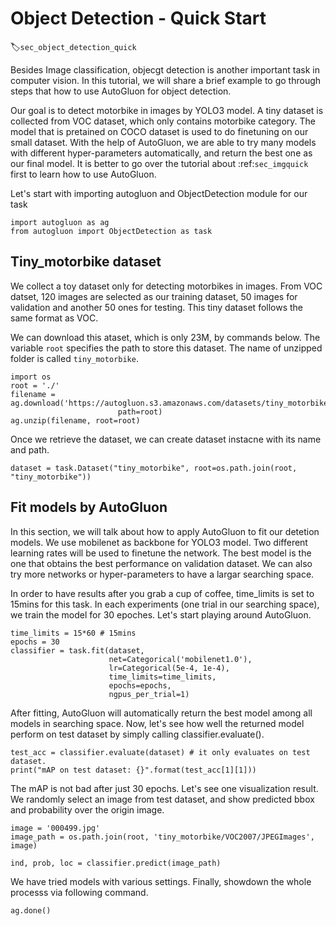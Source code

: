 # Object Detection - Quick Start
:label:`sec_object_detection_quick`

Besides Image classification, objecgt detection is another important task in computer vision. In this tutorial, we will share a brief example to go through steps that how to use AutoGluon for object detection.

Our goal is to detect motorbike in images by YOLO3 model. A tiny dataset is collected from VOC dataset, which only contains motorbike category. The model that is pretained on COCO dataset is used to do finetuning on our small dataset. With the help of AutoGluon, we are able to try many models with different hyper-parameters automatically, and return the best one as our final model. It is better to go over the tutorial about :ref:`sec_imgquick` first to learn how to use AutoGluon.

Let's start with importing autogluon and ObjectDetection module for our task 
```{.python .input}
import autogluon as ag
from autogluon import ObjectDetection as task
```

## Tiny_motorbike dataset
We collect a toy dataset only for detecting motorbikes in images. From VOC datset, 120 images are selected as our training dataset, 50 images for validation and another 50 ones for testing. This tiny dataset follows the same format as VOC. 

We can download this ataset, which is only 23M, by commands below. The variable `root` specifies the path to store this dataset. The name of unzipped folder is called `tiny_motorbike`.

```{.python .input}
import os
root = './'
filename = ag.download('https://autogluon.s3.amazonaws.com/datasets/tiny_motorbike.zip',
                        path=root)
ag.unzip(filename, root=root)
```

Once we retrieve the dataset, we can create dataset instacne with its name and path.
```{.python .input}
dataset = task.Dataset("tiny_motorbike", root=os.path.join(root, "tiny_motorbike"))
```

## Fit models by AutoGluon
In this section, we will talk about how to apply AutoGluon to fit our detetion models. We use mobilenet as backbone for YOLO3 model. Two different learning rates will be used to finetune the network. The best model is the one that obtains the best performance on validation dataset. We can also try more networks or hyper-parameters to have a largar searching space. 

In order to have results after you grab a cup of coffee, time_limits is set to 15mins for this task. In each experiments (one trial in our searching space), we train the model for 30 epoches. Let's start playing around AutoGluon.  

```{.python .input}
time_limits = 15*60 # 15mins
epochs = 30
classifier = task.fit(dataset,
                      net=Categorical('mobilenet1.0'),
                      lr=Categorical(5e-4, 1e-4),
                      time_limits=time_limits,
                      epochs=epochs,
                      ngpus_per_trial=1)
```

After fitting, AutoGluon will automatically return the best model among all models in searching space. Now, let's see how well the returned model perform on test dataset by simply calling classifier.evaluate().

```{.python .input}
test_acc = classifier.evaluate(dataset) # it only evaluates on test dataset.
print("mAP on test dataset: {}".format(test_acc[1][1]))
```

The mAP is not bad after just 30 epochs. Let's see one visualization result. We randomly select an image from test dataset, and show predicted bbox and probability over the origin image.  

```{.python .input}
image = '000499.jpg'
image_path = os.path.join(root, 'tiny_motorbike/VOC2007/JPEGImages', image)

ind, prob, loc = classifier.predict(image_path)
```

We have tried models with various settings. Finally, showdown the whole processs via following command. 

```{.python .input}
ag.done()
```

